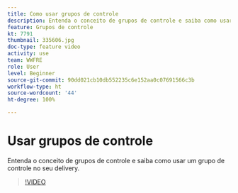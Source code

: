 ```yaml
---
title: Como usar grupos de controle
description: Entenda o conceito de grupos de controle e saiba como usar um grupo de controle no seu delivery.
feature: Grupos de controle
kt: 7791
thumbnail: 335606.jpg
doc-type: feature video
activity: use
team: WWFRE
role: User
level: Beginner
source-git-commit: 90dd021cb10db552235c6e152aa0c07691566c3b
workflow-type: ht
source-wordcount: '44'
ht-degree: 100%

---
```


# Usar grupos de controle

Entenda o conceito de grupos de controle e saiba como usar um grupo de controle no seu delivery.

>[!VIDEO](https://video.tv.adobe.com/v/335606?quality=12)

